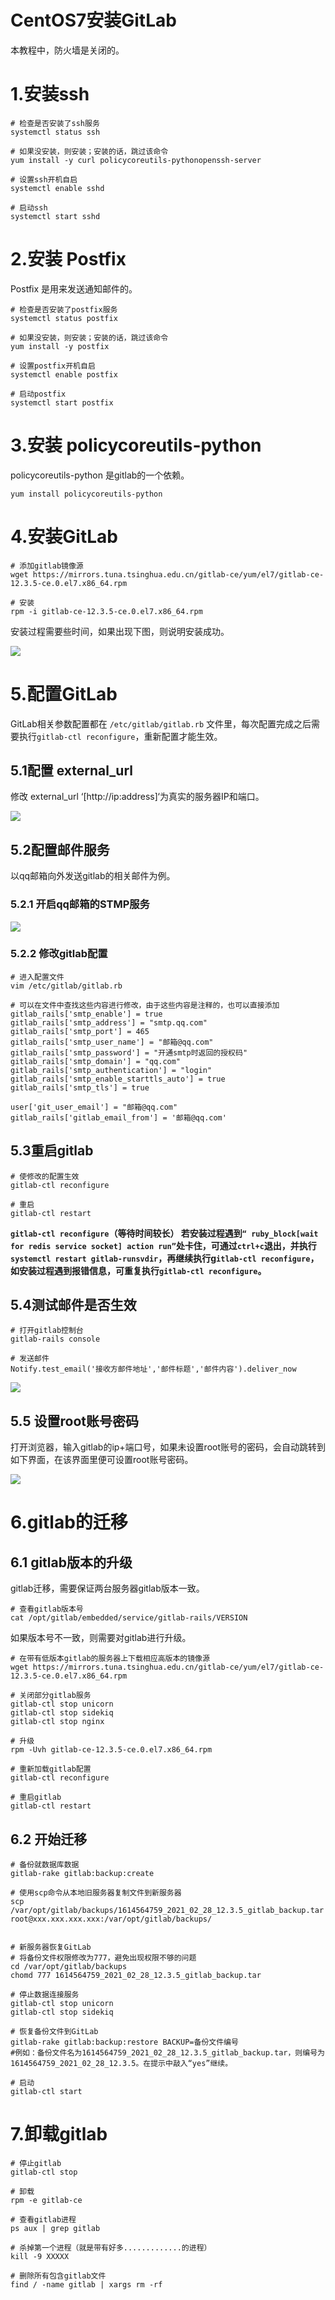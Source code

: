 # CentOS7安装GitLab
本教程中，防火墙是关闭的。

# 1.安装ssh

```shell
# 检查是否安装了ssh服务
systemctl status ssh

# 如果没安装，则安装；安装的话，跳过该命令
yum install -y curl policycoreutils-pythonopenssh-server

# 设置ssh开机自启
systemctl enable sshd

# 启动ssh
systemctl start sshd
```

# 2.安装 Postfix 

 Postfix 是用来发送通知邮件的。

```shell
# 检查是否安装了postfix服务
systemctl status postfix

# 如果没安装，则安装；安装的话，跳过该命令
yum install -y postfix

# 设置postfix开机自启
systemctl enable postfix

# 启动postfix
systemctl start postfix
```

# 3.安装 policycoreutils-python 

policycoreutils-python 是gitlab的一个依赖。

```shell
yum install policycoreutils-python
```

# 4.安装GitLab

```shell
# 添加gitlab镜像源
wget https://mirrors.tuna.tsinghua.edu.cn/gitlab-ce/yum/el7/gitlab-ce-12.3.5-ce.0.el7.x86_64.rpm

# 安装
rpm -i gitlab-ce-12.3.5-ce.0.el7.x86_64.rpm
```

 安装过程需要些时间，如果出现下图，则说明安装成功。 

![](./images/CentOS7安装GitLab/sever-install-gitlab-1.png)

# 5.配置GitLab

 GitLab相关参数配置都在 `/etc/gitlab/gitlab.rb` 文件里，每次配置完成之后需要执行`gitlab-ctl reconfigure`，重新配置才能生效。 

## 5.1配置 external_url  

 修改 external_url ‘[http://ip:address]‘为真实的服务器IP和端口。

![](./images/CentOS7安装GitLab/sever-install-gitlab-2.png)

## 5.2配置邮件服务

以qq邮箱向外发送gitlab的相关邮件为例。

### 5.2.1 开启qq邮箱的STMP服务

![](./images/CentOS7安装GitLab/sever-install-gitlab-4.png)

[//]: # (![1614311492743]&#40;C:\Users\bdCloud\AppData\Roaming\Typora\typora-user-images\1614311492743.png&#41;)

### 5.2.2 修改gitlab配置

```shell
# 进入配置文件
vim /etc/gitlab/gitlab.rb

# 可以在文件中查找这些内容进行修改，由于这些内容是注释的，也可以直接添加
gitlab_rails['smtp_enable'] = true
gitlab_rails['smtp_address'] = "smtp.qq.com"
gitlab_rails['smtp_port'] = 465
gitlab_rails['smtp_user_name'] = "邮箱@qq.com"
gitlab_rails['smtp_password'] = "开通smtp时返回的授权码"
gitlab_rails['smtp_domain'] = "qq.com"
gitlab_rails['smtp_authentication'] = "login"
gitlab_rails['smtp_enable_starttls_auto'] = true
gitlab_rails['smtp_tls'] = true

user['git_user_email'] = "邮箱@qq.com"
gitlab_rails['gitlab_email_from'] = '邮箱@qq.com'
```

## 5.3重启gitlab

```shell
# 使修改的配置生效
gitlab-ctl reconfigure

# 重启
gitlab-ctl restart
```

**`gitlab-ctl reconfigure`（等待时间较长） 若安装过程遇到`“ ruby_block[wait for redis service socket] action run”`处卡住，可通过`ctrl+c`退出，并执行`systemctl restart gitlab-runsvdir`，再继续执行g`itlab-ctl reconfigure`，如安装过程遇到报错信息，可重复执行`gitlab-ctl reconfigure`。**

## 5.4测试邮件是否生效

```shell
# 打开gitlab控制台
gitlab-rails console

# 发送邮件
Notify.test_email('接收方邮件地址','邮件标题','邮件内容').deliver_now
```

![](./images/CentOS7安装GitLab/sever-install-gitlab-6.png)

## 5.5 设置root账号密码

打开浏览器，输入gitlab的ip+端口号，如果未设置root账号的密码，会自动跳转到如下界面，在该界面里便可设置root账号密码。

![](./images/CentOS7安装GitLab/sever-install-gitlab-3.png)



# 6.gitlab的迁移

## 6.1 gitlab版本的升级

gitlab迁移，需要保证两台服务器gitlab版本一致。

```shell
# 查看gitlab版本号
cat /opt/gitlab/embedded/service/gitlab-rails/VERSION
```

如果版本号不一致，则需要对gitlab进行升级。

```shell
# 在带有低版本gitlab的服务器上下载相应高版本的镜像源
wget https://mirrors.tuna.tsinghua.edu.cn/gitlab-ce/yum/el7/gitlab-ce-12.3.5-ce.0.el7.x86_64.rpm

# 关闭部分gitlab服务
gitlab-ctl stop unicorn
gitlab-ctl stop sidekiq
gitlab-ctl stop nginx

# 升级
rpm -Uvh gitlab-ce-12.3.5-ce.0.el7.x86_64.rpm

# 重新加载gitlab配置
gitlab-ctl reconfigure

# 重启gitlab
gitlab-ctl restart
```

## 6.2 开始迁移

```shell
# 备份就数据库数据
gitlab-rake gitlab:backup:create

# 使用scp命令从本地旧服务器复制文件到新服务器
scp /var/opt/gitlab/backups/1614564759_2021_02_28_12.3.5_gitlab_backup.tar root@xxx.xxx.xxx.xxx:/var/opt/gitlab/backups/


# 新服务器恢复GitLab
# 将备份文件权限修改为777，避免出现权限不够的问题
cd /var/opt/gitlab/backups
chomd 777 1614564759_2021_02_28_12.3.5_gitlab_backup.tar 

# 停止数据连接服务
gitlab-ctl stop unicorn
gitlab-ctl stop sidekiq

# 恢复备份文件到GitLab
gitlab-rake gitlab:backup:restore BACKUP=备份文件编号
#例如：备份文件名为1614564759_2021_02_28_12.3.5_gitlab_backup.tar，则编号为1614564759_2021_02_28_12.3.5。在提示中敲入“yes”继续。

# 启动
gitlab-ctl start
```



# 7.卸载gitlab

```shell
# 停止gitlab
gitlab-ctl stop

# 卸载
rpm -e gitlab-ce

# 查看gitlab进程
ps aux | grep gitlab

# 杀掉第一个进程（就是带有好多.............的进程）
kill -9 XXXXX

# 删除所有包含gitlab文件
find / -name gitlab | xargs rm -rf
```

